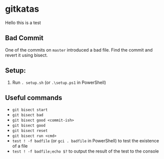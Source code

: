 # gitkatas

Hello this is a test


## Bad Commit

One of the commits on `master` introduced a bad file.
Find the commit and revert it using bisect.

## Setup:

1. Run `. setup.sh` (or `.\setup.ps1` in PowerShell)

## Useful commands

- `git bisect start`
- `git bisect bad`
- `git bisect good <commit-ish>`
- `git bisect good`
- `git bisect reset`
- `git bisect run <cmd>`
- `test ! -f badfile` (or `gci . badfile` in PowerShell) to test the existence of a file
- `test ! -f badfile;echo $?` to output the result of the test to the console
